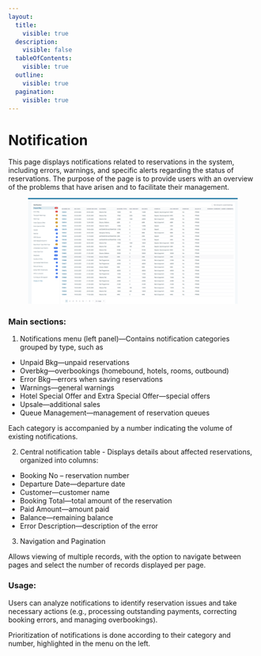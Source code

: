 ```yaml
---
layout:
  title:
    visible: true
  description:
    visible: false
  tableOfContents:
    visible: true
  outline:
    visible: true
  pagination:
    visible: true
---
```


# Notification

This page displays notifications related to reservations in the system, including errors, warnings, and specific alerts regarding the status of reservations. The purpose of the page is to provide users with an overview of the problems that have arisen and to facilitate their management.&#x20;

<figure><img src="../.gitbook/assets/image (1) (1) (1) (1) (1) (1) (1) (1) (1) (1) (1) (1) (1) (1) (1) (1) (1) (1) (1) (1) (1) (1) (1) (1) (1) (1) (1) (1) (1).png" alt=""><figcaption></figcaption></figure>

### Main sections:

1. Notifications menu (left panel)—Contains notification categories grouped by type, such as

* Unpaid Bkg—unpaid reservations&#x20;
* Overbkg—overbookings (homebound, hotels, rooms, outbound)&#x20;
* Error Bkg—errors when saving reservations&#x20;
* Warnings—general warnings&#x20;
* Hotel Special Offer and Extra Special Offer—special offers&#x20;
* Upsale—additional sales&#x20;
* Queue Management—management of reservation queues&#x20;

Each category is accompanied by a number indicating the volume of existing notifications.&#x20;

2. Central notification table - Displays details about affected reservations, organized into columns:

* Booking No – reservation number&#x20;
* Departure Date—departure date&#x20;
* Customer—customer name&#x20;
* Booking Total—total amount of the reservation&#x20;
* Paid Amount—amount paid&#x20;
* Balance—remaining balance
* Error Description—description of the error&#x20;

3. Navigation and Pagination&#x20;

Allows viewing of multiple records, with the option to navigate between pages and select the number of records displayed per page.&#x20;

### Usage:

Users can analyze notifications to identify reservation issues and take necessary actions (e.g., processing outstanding payments, correcting booking errors, and managing overbookings).&#x20;

Prioritization of notifications is done according to their category and number, highlighted in the menu on the left.
